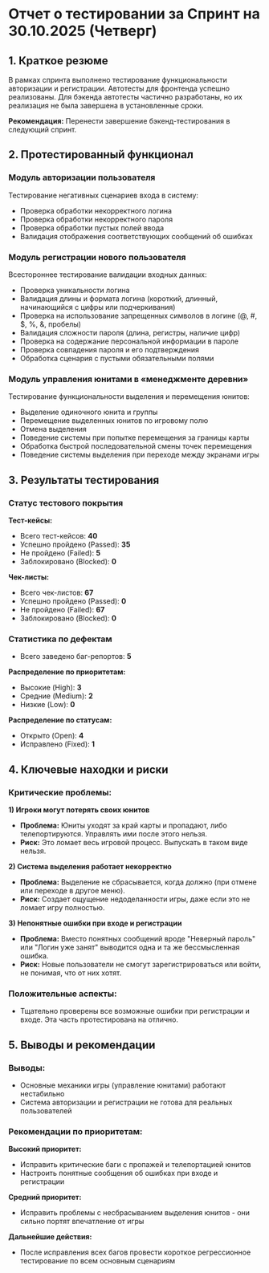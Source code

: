 # Отчет о тестировании за Спринт на 30.10.2025 (Четверг)

## 1. Краткое резюме

В рамках спринта выполнено тестирование функциональности авторизации и регистрации. Автотесты для фронтенда успешно реализованы. Для бэкенда автотесты частично разработаны, но их реализация не была завершена в установленные сроки.

**Рекомендация:** Перенести завершение бэкенд-тестирования в следующий спринт.

## 2. Протестированный функционал

### Модуль авторизации пользователя
Тестирование негативных сценариев входа в систему:
- Проверка обработки некорректного логина
- Проверка обработки некорректного пароля  
- Проверка обработки пустых полей ввода
- Валидация отображения соответствующих сообщений об ошибках

### Модуль регистрации нового пользователя
Всестороннее тестирование валидации входных данных:
- Проверка уникальности логина
- Валидация длины и формата логина (короткий, длинный, начинающийся с цифры или подчеркивания)
- Проверка на использование запрещенных символов в логине (@, #, $, %, &, пробелы)
- Валидация сложности пароля (длина, регистры, наличие цифр)
- Проверка на содержание персональной информации в пароле
- Проверка совпадения пароля и его подтверждения
- Обработка сценария с пустыми обязательными полями

### Модуль управления юнитами в «менеджменте деревни»
Тестирование функциональности выделения и перемещения юнитов:
- Выделение одиночного юнита и группы
- Перемещение выделенных юнитов по игровому полю
- Отмена выделения
- Поведение системы при попытке перемещения за границы карты
- Обработка быстрой последовательной смены точек перемещения
- Поведение системы выделения при переходе между экранами игры

## 3. Результаты тестирования

### Статус тестового покрытия

**Тест-кейсы:**
- Всего тест-кейсов: **40**
- Успешно пройдено (Passed): **35**
- Не пройдено (Failed): **5** 
- Заблокировано (Blocked): **0**

**Чек-листы:**
- Всего чек-листов: **67**
- Успешно пройдено (Passed): **0**
- Не пройдено (Failed): **67**
- Заблокировано (Blocked): **0**

### Статистика по дефектам

- Всего заведено баг-репортов: **5**

**Распределение по приоритетам:**
- Высокие (High): **3**
- Средние (Medium): **2**
- Низкие (Low): **0**

**Распределение по статусам:**
- Открыто (Open): **4**
- Исправлено (Fixed): **1**

## 4. Ключевые находки и риски

### Критические проблемы:

**1) Игроки могут потерять своих юнитов**
- **Проблема:** Юниты уходят за край карты и пропадают, либо телепортируются. Управлять ими после этого нельзя.
- **Риск:** Это ломает весь игровой процесс. Выпускать в таком виде нельзя.

**2) Система выделения работает некорректно**
- **Проблема:** Выделение не сбрасывается, когда должно (при отмене или переходе в другое меню).
- **Риск:** Создает ощущение недоделанности игры, даже если это не ломает игру полностью.

**3) Непонятные ошибки при входе и регистрации**
- **Проблема:** Вместо понятных сообщений вроде "Неверный пароль" или "Логин уже занят" выводится одна и та же бессмысленная ошибка.
- **Риск:** Новые пользователи не смогут зарегистрироваться или войти, не понимая, что от них хотят.

### Положительные аспекты:
- Тщательно проверены все возможные ошибки при регистрации и входе. Эта часть протестирована на отлично.

## 5. Выводы и рекомендации

### Выводы:
- Основные механики игры (управление юнитами) работают нестабильно
- Система авторизации и регистрации не готова для реальных пользователей

### Рекомендации по приоритетам:

**Высокий приоритет:**
- Исправить критические баги с пропажей и телепортацией юнитов
- Настроить понятные сообщения об ошибках при входе и регистрации

**Средний приоритет:**
- Исправить проблемы с несбрасыванием выделения юнитов - они сильно портят впечатление от игры

**Дальнейшие действия:**
- После исправления всех багов провести короткое регрессионное тестирование по всем основным сценариям

